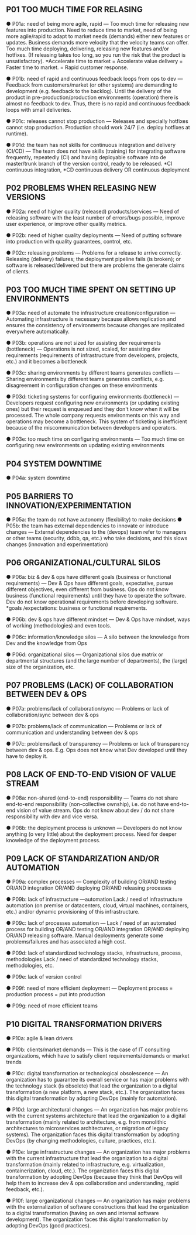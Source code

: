 ## P01 TOO MUCH TIME FOR RELASING
● P01a: need of being more agile, rapid — Too much time for releasing new features into production. Need to reduce time to market, need of being more agile/rapid to adapt to market needs (demands) either new features or updates. Business demands more velocity that the velocity teams can offer. Too much time deploying, delivering, releasing new features and/or hotfixes. (If releasing takes too long, so you run the risk that the product is unsatisfactory). =Accelerate time to market = Accelerate value delivery = Faster time to market. = Rapid customer response. 

● P01b: need of rapid and continuous feedback loops from ops to dev — Feedback from customers/market (or other systems) are demanding to development (e.g. feedback to the backlog). Until the delivery of the product in pre-production/production environments (operation) there is almost no feedback to dev. Thus, there is no rapid and continuous feedback loops with small deliveries.

● P01c: releases cannot stop production — Releases and specially hotfixes cannot stop production. Production should work 24/7 (i.e. deploy hotfixes at runtime).

● P01d: the team has not skills for continuous integration and delivery (CI/CD) — The team does not have skills (training) for integrating software frequently, repeatedly (CI) and having deployable software into de master/trunk branch of the version control, ready to be released. \*CI continuous integration, \*CD continuous delivery OR continuous deployment

## P02 PROBLEMS WHEN RELEASING NEW VERSIONS
● P02a: need of higher quality (released) products/services — Need of releasing software with the least number of errors/bugs possible, improve user experience, or improve other quality metrics.

● P02b: need of higher quality deployments — Need of putting software into production with quality guarantees, control, etc.

● P02c: releasing problems — Problems for a release to arrive correctly. Releasing (delivery) failures; the deployment pipeline fails (is broken); or software is released/delivered but there are problems the generate claims of clients.

## P03 TOO MUCH TIME SPENT ON SETTING UP ENVIRONMENTS
● P03a: need of automate the infrastructure creation/configuration — Automating infrastructure is necessary because allows replication and ensures the consistency of environments because changes are replicated everywhere automatically.

● P03b: operations are not sized for assisting dev requirements (bottleneck) — Operations is not sized, scaled, for assisting dev requirements (requirements of infrastructure from developers, projects, etc.) and it becomes a bottleneck

● P03c: sharing environments by different teams generates conflicts — Sharing environments by different teams generates conflicts, e.g. disagreement in configuration changes on these environments

● P03d: ticketing systems for configuring environments (bottleneck) — Developers request configuring new environments (or updating existing ones) but their request is enqueued and they don't know when it will be processed. The whole company requests environments on this way and operations may become a bottleneck. This system of ticketing is inefficient because of the miscommunication between developers and operators.

● P03e: too much time on configuring environments — Too much time on configuring new environments on updating existing environments

## P04 SYSTEM DOWNTIME
● P04a: system downtime

## P05 BARRIERS TO INNOVATION/EXPERIMENTATION
● P05a: the team do not have autonomy (flexibility) to make decisions
● P05b: the team has external dependencies to innovate or introduce changes — External dependencies to the (devops) team refer to managers or other teams (security, ddbb, qa, etc.) who take decisions, and this slows changes (innovation and experimentation)

## P06 ORGANIZATIONAL/CULTURAL SILOS
● P06a: biz & dev & ops have different goals (business or functional requirements) — Dev & Ops have different goals, expectative, pursue different objectives, even different from business. Ops do not know business (functional requirements) until they have to operate the software. Dev do not know operational requirements before developing software. \*goals /expectations: business or functional requirements.

● P06b: dev & ops have different mindset — Dev & Ops have mindset, ways of working (methodologies) and even tools.

● P06c: information/knowledge silos — A silo between the knowledge from Dev and the knowledge from Ops

● P06d: organizational silos — Organizational silos due matrix or departmental structures (and the large number of departments), the (large) size of the organization, etc.

## P07 PROBLEMS (LACK) OF COLLABORATION BETWEEN DEV & OPS
● P07a: problems/lack of collaboration/sync — Problems or lack of collaboration/sync between dev & ops

● P07b: problems/lack of communication — Problems or lack of communication and understanding between dev & ops

● P07c: problems/lack of transparency — Problems or lack of transparency between dev & ops. E.g. Ops does not know what Dev developed until they have to deploy it.

## P08 LACK OF END-TO-END VISION OF VALUE STREAM
● P08a: non-shared (end-to-end) responsibility — Teams do not share end-to-end responsibility (non-collective ownship), i.e. do not have end-to-end vision of value stream. Ops do not know about dev / do not share responsibility with dev and vice versa. 

● P08b: the deployment process is unknown — Developers do not know anything (o very little) about the deployment process. Need for deeper knowledge of the deployment process.

## P09 LACK OF STANDARIZATION AND/OR AUTOMATION
● P09a: complex processes — Complexity of building OR/AND testing OR/AND integration OR/AND deploying OR/AND releasing processes

● P09b: lack of infrastructure  —automation Lack / need of infrastructure automation (on premise or datacenters, cloud, virtual machines, containers, etc.) and/or dynamic provisioning of this infrastructure.

● P09c: lack of processes automation — Lack / need of an automated process for building OR/AND testing OR/AND integration OR/AND deploying OR/AND releasing software. Manual deployments generate some problems/failures and has associated a high cost.

● P09d: lack of standardized technology stacks, infrastructure, process, methodologies Lack / need of standardized technology stacks, methodologies, etc.

● P09e: lack of version control

● P09f: need of more efficient deployment — Deployment process = production process = put into production

● P09g: need of more efficient teams

## P10 DIGITAL TRANSFORMATION DRIVERS
● P10a: agile & lean drivers

● P10b: clients/market demands — This is the case of IT consulting organizations, which have to satisfy client requirements/demands or market trends

● P10c: digital transformation or technological obsolescence — An organization has to guarantee its overall service or has major problems with the technology stack (is obsolete) that lead the organization to a digital transformation (a new platform, a new stack, etc.). The organization faces this digital transformation by adopting DevOps (mainly for automation).

● P10d: large architectural changes — An organization has major problems with the current systems architecture that lead the organization to a digital transformation (mainly related to architecture, e.g. from monolithic architectures to microservices architectures, or migration of legacy systems). The organization faces this digital transformation by adopting DevOps (by changing methodologies, culture, practices, etc.).

● P10e: large infrastructure changes — An organization has major problems with the current infrastructure that lead the organization to a digital transformation (mainly related to infrastructure, e.g. virtualization, containerization, cloud, etc.). The organization faces this digital transformation by adopting DevOps (because they think that DevOps will help them to increase dev & ops collaboration and understanding, rapid feedback, etc.).

● P10f: large organizational changes — An organization has major problems with the externalization of software constructions that lead the organization to a digital transformation (having an own and internal software development). The organization faces this digital transformation by adopting DevOps (good practices).

